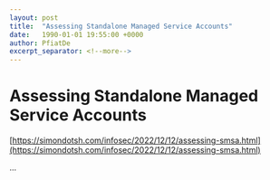 ```yaml
---
layout: post
title:  "Assessing Standalone Managed Service Accounts"
date:   1990-01-01 19:55:00 +0000
author: PfiatDe
excerpt_separator: <!--more-->
---
```


# Assessing Standalone Managed Service Accounts
[https://simondotsh.com/infosec/2022/12/12/assessing-smsa.html](https://simondotsh.com/infosec/2022/12/12/assessing-smsa.html)

...
<!--more-->
